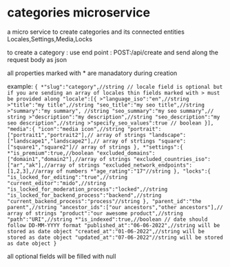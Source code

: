 # categories microservice

a micro service to create categories and its connected entities Locales,Settings,Media,Locks

to create a category :
use end point : POST:/api/create and send along the request body as json

all properties marked with * are manadatory during creation

example:
`{
    *"slug":"category",//string
    // locale field is optional but if you are sending an array of locales thin fields marked with > must be provided along
    "locale":[{
        >"language_iso":"en",//string
        >"title":"my title",//string
        "seo_title":"my seo title",//string
        >"summary":"my summary", //string
        "seo_summary":"my seo summary",// string
        >"description":"my description",//string
        "seo_description":"my seo description",//string
        >"specify_seo_values":true // boolean
    }],
    "media":{
        "icon":"media icon",//string
        "portrait":["portrait1","portrait2"],// array of strings
        "landscape":["landscape1","landscape2"],// array of strtings
        "square":["square1","square2"]// array of strings
    },
    *"settings":{
        *"is_premium":true,//boolean
        "excluded_domains":["domain1","domain2"],//array of strings
        "excluded_countries_iso":["ar","ak"],//array of strings
        "excluded_network_endpoints":[1,2,3],//array of numbers
        *"age_rating":"17"//string
    },
    "locks":{
        "is_locked_for_editing":"true",//string
        "current_editor":"mido",//string
        "is_locked_for_moderation_process":"locked",//string
        "is_locked_for_backend_process":"backend",//string
        "current_backend_process":"process"//string
    },
    "parent_id":"the parent",//string
    "ancestor_ids":["our ancestors","other ancestors"],// array of strings
    "product":"our awesome product",//string
    "path":"URI",//string
    *"is_indexed":true,//boolean
    // date should follow DD-MM-YYYY format
    "published_at":"06-06-2022",//string will be stored as date object
    "created_at":"01-06-2022",//string will be stored as date object
    "updated_at":"07-06-2022"//string will be stored as date object
}`

all optional fields will be filled with null 


